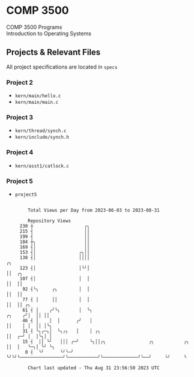 # COMP 3500
COMP 3500 Programs  
Introduction to Operating Systems  
## Projects & Relevant Files
All project specifications are located in `specs`
### Project 2
- `kern/main/hello.c`
- `kern/main/main.c`
### Project 3
- `kern/thread/synch.c`
- `kern/include/synch.h`
### Project 4
- `kern/asst1/catlock.c`
### Project 5
- `project5`

```

        Total Views per Day from 2023-06-03 to 2023-08-31

        Repository Views
     230 ┼                   ╭╮
     215 ┤                   ││
     199 ┤                   ││
     184 ┼╮                  ││
     169 ┤│                  ││
     153 ┤│                ╭╮││
     138 ┤│                ││││                                                         ╭╮
     123 ┤│                │╰╯│                                                         ││  ╭╮
     107 ┤│                │  │                                                         ││  ││
      92 ┤╰╮     ╭╮        │  │                                                         ││  ││
      77 ┤ │     ││        │  │                                                         ││  ││ ╭╮
      61 ┤ │    ╭╯╰╮       │  ╰╮                                                 ╭╮    ╭╯│  ││ ││
      46 ┤ │    │  │      ╭╯   │                                                 ││    │ │  ││ │╰╮
      31 ┤ ╰╮╭─╮│  ╰╮╭╮   │    │ ╭╮                                              ││  ╭─╯ │  │╰╮│ │
      15 ┤  ││ ╰╯   │││ ╭─╯    ╰╮││╭╮                ╭╮           ╭╮             ││  │   ╰─╮│ ╰╯ ╰╮
       0 ┤  ╰╯      ╰╯╰─╯       ╰╯╰╯╰────────────────╯╰───────────╯╰─────────────╯╰──╯     ╰╯     ╰

        Chart last updated - Thu Aug 31 23:56:50 2023 UTC
        
```
